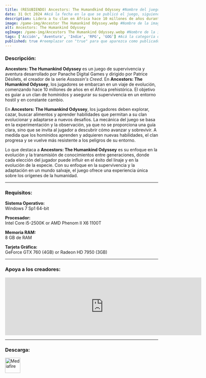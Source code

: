 ```yaml
---
title: (RESUBIENDO) Ancestors: The Humandkind Odyssey #Nombre del juego :)
date: 31 Oct 2024 #Acá la fecha en la que se publicó el juego, siguiendo este formato: Dia "30", Mes "Oct", Año "2024" = como debe quedar: 30 Oct 2024
description: Lidera a tu clan en África hace 10 millones de años durante los albores de la humanidad mientras exploras, expandes y evolucionas para sobrevivir en Ancestors: The Humankind Odyssey. #Acá una mini descripción del juego
image: /game-img/Ancestor The Humankind Odyssey.webp #Nombre de la imagen, por lo general es exactamente el mismo nombre que el juego excluyendo lo ":" (Dos puntos)
alt: Ancestors: The Humankind Odyssey
ogImage: /game-img/Ancestors The Humankind Odyssey.webp #Nombre de la imagen, por lo general es exactamente el mismo nombre que el juego excluyendo lo ":" (Dos puntos)
tags: ['Acción', 'Aventura', 'Indie', 'RPG', 'GOG'] #Acá la categoría o categorías del juego, si es más de una se coloca en este formato: ['Categoría1', 'Categoría2']
published: true #reemplazar con "true" para que aparezca como publicado
---
```


<!--En VSCode seleccionando una palabra, por ejemplo: "NOMBRE-DEL-JUEGO" y apretando Ctrl+F2 se seleccionan todas las palabras iguales-->

### Descripción:
**Ancestors: The Humankind Odyssey** es un juego de supervivencia y aventura desarrollado por Panache Digital Games y dirigido por Patrice Désilets, el creador de la serie *Assassin's Creed*. En **Ancestors: The Humankind Odyssey**, los jugadores se embarcan en un viaje de evolución, comenzando hace 10 millones de años en el África prehistórica. El objetivo es guiar a un clan de homínidos y asegurar su supervivencia en un entorno hostil y en constante cambio.

En **Ancestors: The Humankind Odyssey**, los jugadores deben explorar, cazar, buscar alimentos y aprender habilidades que permitan a su clan evolucionar y adaptarse a nuevos desafíos. La mecánica del juego se basa en la experimentación y la observación, ya que no se proporciona una guía clara, sino que se invita al jugador a descubrir cómo avanzar y sobrevivir. A medida que los homínidos aprenden y adquieren nuevas habilidades, el clan progresa y se vuelve más resistente a los peligros de su entorno.

Lo que destaca a **Ancestors: The Humankind Odyssey** es su enfoque en la evolución y la transmisión de conocimientos entre generaciones, donde cada elección del jugador puede influir en el éxito del linaje y en la evolución de la especie. Con su enfoque en la supervivencia y la adaptación en un mundo salvaje, el juego ofrece una experiencia única sobre los orígenes de la humanidad.

<!--Prompt para Chat-GPT: Hazme una descripción para el juego "NOMBRE-DEL-JUEGO" y cada que menciones "NOMBRE-DEL-JUEGO" ponlo en negrita -->

---

### Requisitos:
**Sistema Operativo:**  
Windows 7 Sp1 64-bit

**Procesador:**  
Intel Core i5-2500K or AMD Phenom II X6 1100T

**Memoria RAM:**  
8 GB de RAM

**Tarjeta Gráfica:**  
 GeForce GTX 760 (4GB) or Radeon HD 7950 (3GB)

<!--Si falta o sobra un requisito se quita o se agrega manteniendo el mismo formato-->

---

### Apoya a los creadores:
<iframe src="https://store.steampowered.com/widget/536270/" frameborder="0" width="646" height="190" style="background-color: transparent;"></iframe>

<!--Reemplazar los numeros (AppID) del juego (en este caso 2668510) por el numero (AppID) correspondiente con el juego a publicar-->
<!--El AppID se encuentra en la URL del Juego en Steam-->

---

### Descarga:

[<img src="https://gist.github.com/cxmeel/0dbc95191f239b631c3874f4ccf114e2/raw/download.svg" alt="Mediafire" height="50" />](https://www.mediafire.com/file/sgvoouz22crep7s/AncestorsTHO.zip/file)

<!-- # se debe reemplazar por el link de descarga-->

<!--NOMBRE-DEL-SERVICIO se debe reemplazar por el servicio donde está subido el juego-->